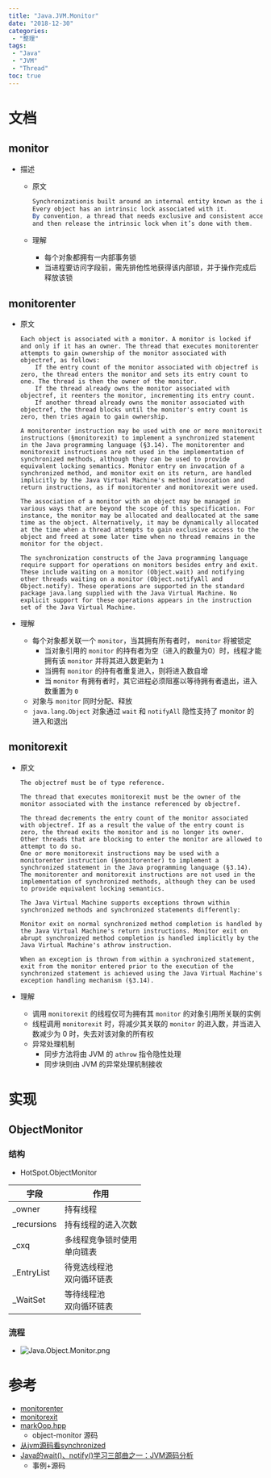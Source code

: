 ```yaml
---
title: "Java.JVM.Monitor"
date: "2018-12-30"
categories:
 - "整理"
tags:
 - "Java"
 - "JVM"
 - "Thread"
toc: true
---
```



# 文档
## monitor
- 描述
	- 原文

		```java
		Synchronizationis built around an internal entity known as the intrinsic lock or monitor lock. (The API specification often refers to this entity simplyas a “monitor.”)，
		Every object has an intrinsic lock associated with it.
		By convention, a thread that needs exclusive and consistent access to an object’s fields has to acquire the object’s intrinsic lock before accessing them, 
		and then release the intrinsic lock when it’s done with them.
		```
	- 理解
		- 每个对象都拥有一内部事务锁
		- 当进程要访问字段前，需先排他性地获得该内部锁，并于操作完成后释放该锁


## monitorenter

- 原文
	
	```
	Each object is associated with a monitor. A monitor is locked if and only if it has an owner. The thread that executes monitorenter attempts to gain ownership of the monitor associated with objectref, as follows:
		If the entry count of the monitor associated with objectref is zero, the thread enters the monitor and sets its entry count to one. The thread is then the owner of the monitor.
		If the thread already owns the monitor associated with objectref, it reenters the monitor, incrementing its entry count.
		If another thread already owns the monitor associated with objectref, the thread blocks until the monitor's entry count is zero, then tries again to gain ownership.

	A monitorenter instruction may be used with one or more monitorexit instructions (§monitorexit) to implement a synchronized statement in the Java programming language (§3.14). The monitorenter and monitorexit instructions are not used in the implementation of synchronized methods, although they can be used to provide equivalent locking semantics. Monitor entry on invocation of a synchronized method, and monitor exit on its return, are handled implicitly by the Java Virtual Machine's method invocation and return instructions, as if monitorenter and monitorexit were used.

	The association of a monitor with an object may be managed in various ways that are beyond the scope of this specification. For instance, the monitor may be allocated and deallocated at the same time as the object. Alternatively, it may be dynamically allocated at the time when a thread attempts to gain exclusive access to the object and freed at some later time when no thread remains in the monitor for the object.

	The synchronization constructs of the Java programming language require support for operations on monitors besides entry and exit. These include waiting on a monitor (Object.wait) and notifying other threads waiting on a monitor (Object.notifyAll and Object.notify). These operations are supported in the standard package java.lang supplied with the Java Virtual Machine. No explicit support for these operations appears in the instruction set of the Java Virtual Machine.
	```

- 理解
	- 每个对象都关联一个 `monitor`，当其拥有所有者时， `monitor` 将被锁定
		- 当对象引用的 `monitor` 的持有者为空（进入的数量为0）时，线程才能拥有该 `monitor` 并将其进入数更新为 `1`
		- 当拥有 `monitor` 的持有者重复进入，则将进入数自增
		- 当 `monitor` 有拥有者时，其它进程必须阻塞以等待拥有者退出，进入数重置为 `0`
	- 对象与 `monitor` 同时分配、释放
	- `java.lang.Object` 对象通过 `wait` 和 `notifyAll` 隐性支持了 monitor 的 进入和退出

## monitorexit

- 原文

	```
	The objectref must be of type reference.

	The thread that executes monitorexit must be the owner of the monitor associated with the instance referenced by objectref.

	The thread decrements the entry count of the monitor associated with objectref. If as a result the value of the entry count is zero, the thread exits the monitor and is no longer its owner. Other threads that are blocking to enter the monitor are allowed to attempt to do so.
	One or more monitorexit instructions may be used with a monitorenter instruction (§monitorenter) to implement a synchronized statement in the Java programming language (§3.14). The monitorenter and monitorexit instructions are not used in the implementation of synchronized methods, although they can be used to provide equivalent locking semantics.

	The Java Virtual Machine supports exceptions thrown within synchronized methods and synchronized statements differently:

	Monitor exit on normal synchronized method completion is handled by the Java Virtual Machine's return instructions. Monitor exit on abrupt synchronized method completion is handled implicitly by the Java Virtual Machine's athrow instruction.

	When an exception is thrown from within a synchronized statement, exit from the monitor entered prior to the execution of the synchronized statement is achieved using the Java Virtual Machine's exception handling mechanism (§3.14).
	```

- 理解
	- 调用 `monitorexit` 的线程仅可为拥有其 `monitor` 的对象引用所关联的实例
	- 线程调用 `monitorexit` 时，将减少其关联的 `monitor` 的进入数，并当进入数减少为 0 时，失去对该对象的所有权
	- 异常处理机制
		- 同步方法将由 JVM 的 `athrow` 指令隐性处理
		- 同步块则由 JVM 的异常处理机制接收



# 实现
## ObjectMonitor

### 结构

- HotSpot.ObjectMonitor

|     字段    |              作用              |
|-------------|--------------------------------|
| _owner      | 持有线程                       |
| _recursions | 持有线程的进入次数             |
| _cxq        | 多线程竞争锁时使用<br>单向链表 |
| _EntryList  | 待竞选线程池<br>双向循环链表               |
| _WaitSet    | 等待线程池<br>双向循环链表               |

### 流程

- ![Java.Object.Monitor.png](http://doc.yqjdcyy.com/eddc8cc2-61d7-4b60-bd8e-d2de51e424e4.png)



# 参考
- [monitorenter](https://docs.oracle.com/javase/specs/jvms/se8/html/jvms-6.html#jvms-6.5.monitorenter)
- [monitorexit](https://docs.oracle.com/javase/specs/jvms/se8/html/jvms-6.html#jvms-6.5.monitorexit)
- [markOop.hpp](http://hg.openjdk.java.net/jdk8/jdk8/hotspot/file/87ee5ee27509/src/share/vm/oops/markOop.hpp)
	- object-monitor 源码
- [从jvm源码看synchronized](https://www.cnblogs.com/kundeg/p/8422557.html)
- [Java的wait()、notify()学习三部曲之一：JVM源码分析](https://blog.csdn.net/boling_cavalry/article/details/77793224)
	- 事例+源码
